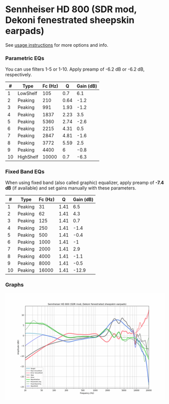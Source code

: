 # Sennheiser HD 800 (SDR mod, Dekoni fenestrated sheepskin earpads)
See [usage instructions](https://github.com/jaakkopasanen/AutoEq#usage) for more options and info.

### Parametric EQs
You can use filters 1-5 or 1-10. Apply preamp of -6.2 dB or -6.2 dB, respectively.

|   # | Type      |   Fc (Hz) |    Q |   Gain (dB) |
|-----|-----------|-----------|------|-------------|
|   1 | LowShelf  |       105 | 0.7  |         6.1 |
|   2 | Peaking   |       210 | 0.64 |        -1.2 |
|   3 | Peaking   |       991 | 1.93 |        -1.2 |
|   4 | Peaking   |      1837 | 2.23 |         3.5 |
|   5 | Peaking   |      5360 | 2.74 |        -2.6 |
|   6 | Peaking   |      2215 | 4.31 |         0.5 |
|   7 | Peaking   |      2847 | 4.81 |        -1.6 |
|   8 | Peaking   |      3772 | 5.59 |         2.5 |
|   9 | Peaking   |      4400 | 6    |        -0.8 |
|  10 | HighShelf |     10000 | 0.7  |        -6.3 |

### Fixed Band EQs
When using fixed band (also called graphic) equalizer, apply preamp of **-7.4 dB** (if available) and set gains manually with these parameters.

|   # | Type    |   Fc (Hz) |    Q |   Gain (dB) |
|-----|---------|-----------|------|-------------|
|   1 | Peaking |        31 | 1.41 |         6.5 |
|   2 | Peaking |        62 | 1.41 |         4.3 |
|   3 | Peaking |       125 | 1.41 |         0.7 |
|   4 | Peaking |       250 | 1.41 |        -1.4 |
|   5 | Peaking |       500 | 1.41 |        -0.4 |
|   6 | Peaking |      1000 | 1.41 |        -1   |
|   7 | Peaking |      2000 | 1.41 |         2.9 |
|   8 | Peaking |      4000 | 1.41 |        -1.1 |
|   9 | Peaking |      8000 | 1.41 |        -0.5 |
|  10 | Peaking |     16000 | 1.41 |       -12.9 |

### Graphs
![](./Sennheiser%20HD%20800%20(SDR%20mod,%20Dekoni%20fenestrated%20sheepskin%20earpads).png)
